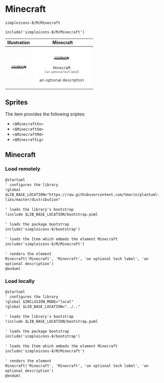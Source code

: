 # Minecraft


```text
simpleicons-8/M/Minecraft
```

```text
include('simpleicons-8/M/Minecraft')
```



| Illustration | Minecraft |
| :---: | :---: |
| ![illustration for Illustration](../../simpleicons-8/M/Minecraft.png) | ![illustration for Minecraft](../../simpleicons-8/M/Minecraft.Local.png) |



## Sprites
The item provides the following sriptes:

- `<$MinecraftXs>`
- `<$MinecraftSm>`
- `<$MinecraftMd>`
- `<$MinecraftLg>`





## Minecraft

### Load remotely
```plantuml
@startuml
' configures the library
!global $LIB_BASE_LOCATION="https://raw.githubusercontent.com/tmorin/plantuml-libs/master/distribution"

' loads the library's bootstrap
!include $LIB_BASE_LOCATION/bootstrap.puml

' loads the package bootstrap
include('simpleicons-8/bootstrap')

' loads the Item which embeds the element Minecraft
include('simpleicons-8/M/Minecraft')

' renders the element
Minecraft('Minecraft', 'Minecraft', 'an optional tech label', 'an optional description')
@enduml
```

### Load locally
```plantuml
@startuml
' configures the library
!global $INCLUSION_MODE="local"
!global $LIB_BASE_LOCATION="../.."

' loads the library's bootstrap
!include $LIB_BASE_LOCATION/bootstrap.puml

' loads the package bootstrap
include('simpleicons-8/bootstrap')

' loads the Item which embeds the element Minecraft
include('simpleicons-8/M/Minecraft')

' renders the element
Minecraft('Minecraft', 'Minecraft', 'an optional tech label', 'an optional description')
@enduml
```

